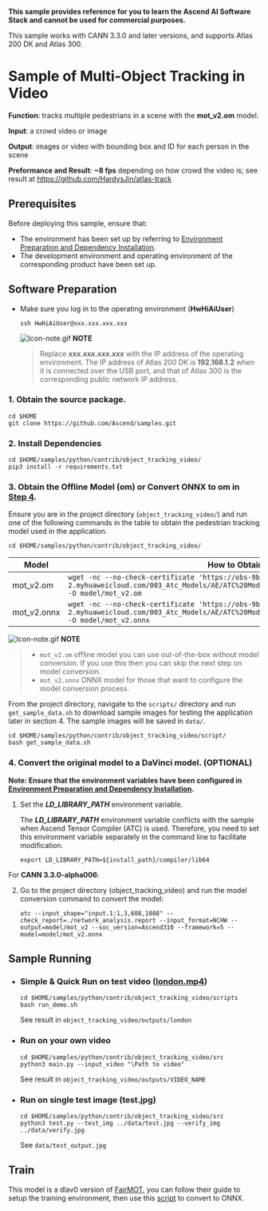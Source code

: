 **This sample provides reference for you to learn the Ascend AI Software Stack and cannot be used for commercial purposes.**

This sample works with CANN 3.3.0 and later versions, and supports Atlas 200 DK and Atlas 300.

# Sample of Multi-Object Tracking in Video
**Function**: tracks multiple pedestrians in a scene with the **mot_v2.om** model.

**Input**: a crowd video or image

**Output**: images or video with bounding box and ID for each person in the scene

**Preformance and Result**: **~8 fps** depending on how crowd the video is; see result at https://github.com/HardysJin/atlas-track 

## Prerequisites

Before deploying this sample, ensure that:

- The environment has been set up by referring to [Environment Preparation and Dependency Installation](https://github.com/Ascend/samples/blob/master/python/environment/README.md).
- The development environment and operating environment of the corresponding product have been set up.

## Software Preparation
* Make sure you log in to the operating environment (**HwHiAiUser**)
    ```
    ssh HwHiAiUser@xxx.xxx.xxx.xxx
    ```
    ![Icon-note.gif](https://images.gitee.com/uploads/images/2020/1106/160652_6146f6a4_5395865.gif) **NOTE**

    > Replace ***xxx.xxx.xxx.xxx*** with the IP address of the operating environment. The IP address of Atlas 200 DK is **192.168.1.2** when it is connected over the USB port, and that of Atlas 300 is the corresponding public network IP address.

### 1. Obtain the source package.
```
cd $HOME
git clone https://github.com/Ascend/samples.git
```

### 2. Install Dependencies 
```
cd $HOME/samples/python/contrib/object_tracking_video/
pip3 install -r requirements.txt
```

### 3. Obtain the Offline Model (om) or Convert ONNX to om in [Step 4](#4-Convert-the-original-model-to-a-DaVinci-model).

   Ensure you are in the project directory (`object_tracking_video/`) and run one of the following commands in the table to obtain the pedestrian tracking model used in the application.

	cd $HOME/samples/python/contrib/object_tracking_video/

| **Model**  |  **How to Obtain** |
| ---------- |  ----------------- |
| mot_v2.om | `wget -nc --no-check-certificate 'https://obs-9be7.obs.cn-east-2.myhuaweicloud.com/003_Atc_Models/AE/ATC%20Model/object_tracking_video/mot_v2.om' -O model/mot_v2.om`  |
| mot_v2.onnx | `wget -nc --no-check-certificate 'https://obs-9be7.obs.cn-east-2.myhuaweicloud.com/003_Atc_Models/AE/ATC%20Model/object_tracking_video/mot_v2.om' -O model/mot_v2.onnx`  |

   ![Icon-note.gif](https://images.gitee.com/uploads/images/2020/1106/160652_6146f6a4_5395865.gif) **NOTE**
   >- `mot_v2.om` offline model you can use out-of-the-box without model conversion. If you use this then you can skip the next step on model conversion.
   >- `mot_v2.onnx` ONNX model for those that want to configure the model conversion process.
   
   From the project directory, navigate to the `scripts/` directory and run `get_sample_data.sh` to download sample images for testing the application later in section 4. The sample images will be saved in `data/`.
   
   ```
   cd $HOME/samples/python/contrib/object_tracking_video/script/
   bash get_sample_data.sh
   ```
### 4. Convert the original model to a DaVinci model. (OPTIONAL)

   **Note: Ensure that the environment variables have been configured in [Environment Preparation and Dependency Installation](https://gitee.com/ascend/samples/tree/master/python/environment).**

   1. Set the ***LD_LIBRARY_PATH*** environment variable.

      The ***LD_LIBRARY_PATH*** environment variable conflicts with the sample when Ascend Tensor Compiler (ATC) is used. Therefore, you need to set this environment variable separately in the command line to facilitate modification.
      
          export LD_LIBRARY_PATH=${install_path}/compiler/lib64

   For **CANN 3.3.0-alpha006**: <br/>

   2. Go to the project directory (object_tracking_video) and run the model conversion command to convert the model:

          atc --input_shape="input.1:1,3,608,1088" --check_report=./network_analysis.report --input_format=NCHW --output=model/mot_v2 --soc_version=Ascend310 --framework=5 --model=model/mot_v2.onnx


## Sample Running

   - ### Simple & Quick Run on test video ([london.mp4](https://drive.google.com/file/d/1ntbudc1JB8HzEw38pwZKPXukrgADiKdS/view))
     ```
     cd $HOME/samples/python/contrib/object_tracking_video/scripts
     bash run_demo.sh
     ```
     See result in `object_tracking_video/outputs/london`

   - ### Run on your own video
     ```
     cd $HOME/samples/python/contrib/object_tracking_video/src
     python3 main.py --input_video "\Path to video"
     ```
     See result in `object_tracking_video/outputs/VIDEO_NAME`

   - ### Run on single test image (test.jpg)
     ```
     cd $HOME/samples/python/contrib/object_tracking_video/src
     python3 test.py --test_img ../data/test.jpg --verify_img ../data/verify.jpg
     ```
     See `data/test_output.jpg`


## Train
This model is a dlav0 version of [FairMOT](https://github.com/ifzhang/FairMOT), you can follow their guide to setup the training environment, then use this [script](https://github.com/HardysJin/FairMOT-dlav0/blob/master/src/convert.py) to convert to ONNX.

<!-- Pedestrian Detection and Tracking on Atlas 200DK, a dlav0 version of [FairMOT](https://github.com/ifzhang/FairMOT).

## Introduction
Multi Object Tracking (MOT) is a challenging topic as it often has two seperate tasks for detection and tracking. Recent attention focus on accomplishing the two tasks in a single network to improve the inference speed. [FairMOT](https://github.com/ifzhang/FairMOT), compared to [JDE](https://github.com/Zhongdao/Towards-Realtime-MOT), uses anchor-free CenterNet as the backbone to balance the detection and re-id branches and Kalman Filter for bounding box state prediction, resulting state-of-the-arts accuracy and near real-time speed (30 fps) using good GPUs. The dlav0 version has slightly lower accuracy but ~2x faster. The speed on Atlas 200DK is ~8 FPS depending on number of detections.

## Tracking performance
### Sample Comparison for Unseen Video
<img src="assets/london_compare.gif" width="1000"/> 
Or <a href="https://www.youtube.com/watch?v=ndSdGqUV0cg">Youtube</a>

### Quantitative Comparison on [MOT Challenge](https://motchallenge.net/) using GTX1080
<img src="assets/quantitative_compare.png" width="400"/> 

### Important Notes
As the tracking/association part uses CPU and cannot be benefitted by HPU, the number of detection impacts the speed a lot.

## Installation
Python 3.6.9
### Download Model
```
cd model
./download.sh
cd ..
```

### Install Dependencies
```
pip3 install -r requirements.txt
```

### Run
```
python3 main.py --input_video "\Path to video"
```

### Acknowledgement
A large part of the code is borrowed from [FairMOT](https://github.com/ifzhang/FairMOT), [JDE](https://github.com/Zhongdao/Towards-Realtime-MOT), and [CenterNet](https://github.com/xingyizhou/CenterNet). Thanks for their wonderful works.
